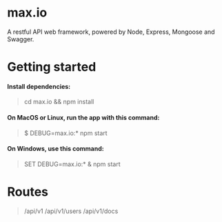 # max.io
A restful API web framework, powered by Node, Express, Mongoose and Swagger.

# Getting started 

#### Install dependencies:
> cd max.io && npm install

#### On MacOS or Linux, run the app with this command:
> $ DEBUG=max.io:* npm start
  
#### On Windows, use this command:
> SET DEBUG=max.io:* & npm start


# Routes

> /api/v1
> /api/v1/users
> /api/v1/docs